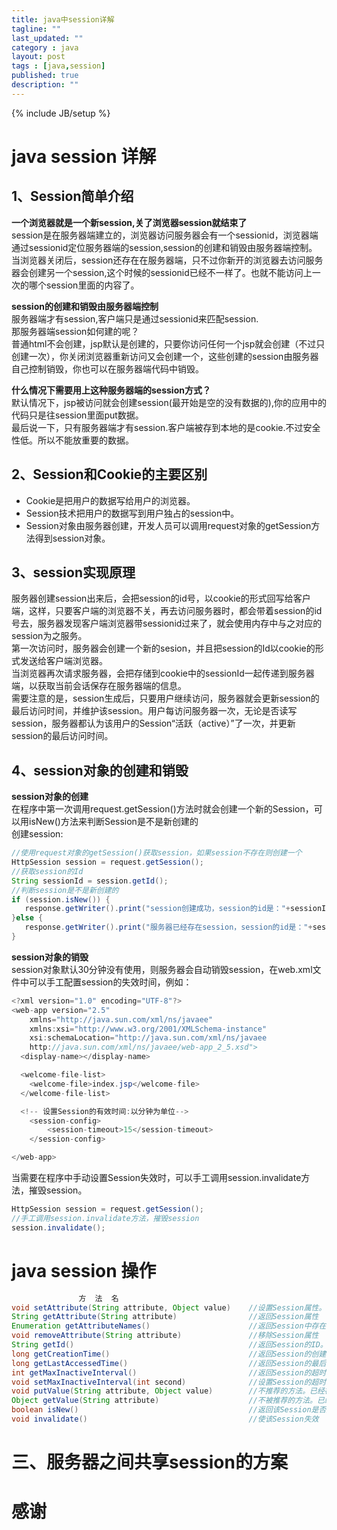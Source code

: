 ```yaml
---
title: java中session详解
tagline: ""
last_updated: ""
category : java
layout: post
tags : [java,session]
published: true
description: ""
---
```

{% include JB/setup %}

# java session 详解  

## 1、Session简单介绍  

**一个浏览器就是一个新session,关了浏览器session就结束了**  
session是在服务器端建立的，浏览器访问服务器会有一个sessionid，浏览器端通过sessionid定位服务器端的session,session的创建和销毁由服务器端控制。  
当浏览器关闭后，session还存在在服务器端，只不过你新开的浏览器去访问服务器会创建另一个session,这个时候的sessionid已经不一样了。也就不能访问上一次的哪个session里面的内容了。  

**session的创建和销毁由服务器端控制**  
服务器端才有session,客户端只是通过sessionid来匹配session.  
那服务器端session如何建的呢？  
普通html不会创建，jsp默认是创建的，只要你访问任何一个jsp就会创建（不过只创建一次），你关闭浏览器重新访问又会创建一个，这些创建的session由服务器自己控制销毁，你也可以在服务器端代码中销毁。  

**什么情况下需要用上这种服务器端的session方式？**  
默认情况下，jsp被访问就会创建session(最开始是空的没有数据的),你的应用中的代码只是往session里面put数据。  
最后说一下，只有服务器端才有session.客户端被存到本地的是cookie.不过安全性低。所以不能放重要的数据。

## 2、Session和Cookie的主要区别  

* Cookie是把用户的数据写给用户的浏览器。
* Session技术把用户的数据写到用户独占的session中。
* Session对象由服务器创建，开发人员可以调用request对象的getSession方法得到session对象。

## 3、session实现原理  

服务器创建session出来后，会把session的id号，以cookie的形式回写给客户端，这样，只要客户端的浏览器不关，再去访问服务器时，都会带着session的id号去，服务器发现客户端浏览器带sessionid过来了，就会使用内存中与之对应的session为之服务。  
第一次访问时，服务器会创建一个新的sesion，并且把session的Id以cookie的形式发送给客户端浏览器。  
当浏览器再次请求服务器，会把存储到cookie中的sessionId一起传递到服务器端，以获取当前会话保存在服务器端的信息。  
需要注意的是，session生成后，只要用户继续访问，服务器就会更新session的最后访问时间，并维护该session。用户每访问服务器一次，无论是否读写session，服务器都认为该用户的Session“活跃（active）”了一次，并更新session的最后访问时间。  

## 4、session对象的创建和销毁  

**session对象的创建**  
在程序中第一次调用request.getSession()方法时就会创建一个新的Session，可以用isNew()方法来判断Session是不是新创建的  
创建session:  

```java
//使用request对象的getSession()获取session，如果session不存在则创建一个
HttpSession session = request.getSession();
//获取session的Id
String sessionId = session.getId();
//判断session是不是新创建的
if (session.isNew()) {
   response.getWriter().print("session创建成功，session的id是："+sessionId);
}else {
   response.getWriter().print("服务器已经存在session，session的id是："+sessionId);
}
```

**session对象的销毁**  
session对象默认30分钟没有使用，则服务器会自动销毁session，在web.xml文件中可以手工配置session的失效时间，例如：  

```java
<?xml version="1.0" encoding="UTF-8"?>
<web-app version="2.5"
    xmlns="http://java.sun.com/xml/ns/javaee"
    xmlns:xsi="http://www.w3.org/2001/XMLSchema-instance"
    xsi:schemaLocation="http://java.sun.com/xml/ns/javaee
    http://java.sun.com/xml/ns/javaee/web-app_2_5.xsd">
  <display-name></display-name>

  <welcome-file-list>
    <welcome-file>index.jsp</welcome-file>
  </welcome-file-list>

  <!-- 设置Session的有效时间:以分钟为单位-->
    <session-config>
        <session-timeout>15</session-timeout>
    </session-config>

</web-app>
```

当需要在程序中手动设置Session失效时，可以手工调用session.invalidate方法，摧毁session。  

```java
HttpSession session = request.getSession();
//手工调用session.invalidate方法，摧毁session
session.invalidate();
```

# java session 操作  

```java
               方  法  名                                                         描    述
void setAttribute(String attribute, Object value)    //设置Session属性。value参数可以为任何Java Object。通常为Java Bean。value信息不宜过大
String getAttribute(String attribute)                //返回Session属性
Enumeration getAttributeNames()                      //返回Session中存在的属性名
void removeAttribute(String attribute)               //移除Session属性
String getId()                                       //返回Session的ID。该ID由服务器自动创建，不会重复
long getCreationTime()                               //返回Session的创建日期。返回类型为long，常被转化为Date类型，例如：Date createTime = new Date(session.get CreationTime())
long getLastAccessedTime()                           //返回Session的最后活跃时间。返回类型为long
int getMaxInactiveInterval()                         //返回Session的超时时间。单位为秒。超过该时间没有访问，服务器认为该Session失效
void setMaxInactiveInterval(int second)              //设置Session的超时时间。单位为秒
void putValue(String attribute, Object value)        //不推荐的方法。已经被setAttribute(String attribute, Object Value)替代
Object getValue(String attribute)                    //不被推荐的方法。已经被getAttribute(String attr)替代
boolean isNew()                                      //返回该Session是否是新创建的
void invalidate()                                    //使该Session失效
```

# 三、服务器之间共享session的方案  

# 感谢
